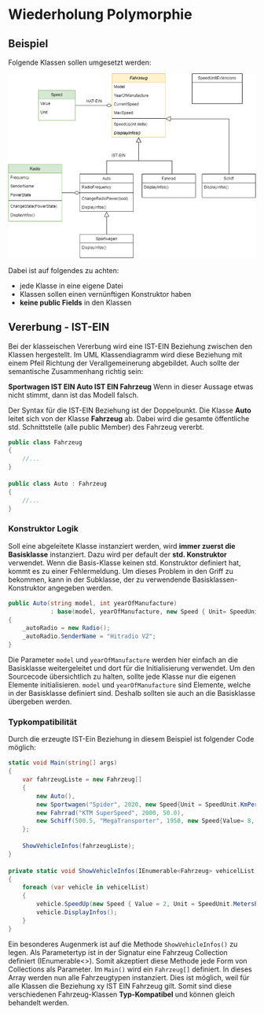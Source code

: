 # Wiederholung Polymorphie
## Beispiel
Folgende Klassen sollen umgesetzt werden:

![Overview](images/AngabeAutoRadio.drawio.png)

Dabei ist auf folgendes zu achten:
- jede Klasse in eine eigene Datei
- Klassen sollen einen vernünftigen Konstruktor haben
- **keine public Fields** in den Klassen

## Vererbung - IST-EIN

Bei der klasseischen Vererbung wird eine IST-EIN Beziehung zwischen den Klassen hergestellt. Im UML Klassendiagramm wird diese Beziehung mit einem Pfeil Richtung der Verallgemeinerung abgebildet. Auch sollte der semantische Zusammenhang richtig sein:

**Sportwagen IST EIN Auto IST EIN Fahrzeug**
Wenn in dieser Aussage etwas nicht stimmt, dann ist das Modell falsch.

Der Syntax für die IST-EIN Beziehung ist der Doppelpunkt. Die Klasse **Auto** leitet sich von der Klasse **Fahrzeug** ab. Dabei wird die gesamte öffentliche std. Schnittstelle (alle public Member) des Fahrzeug vererbt.

```csharp
public class Fahrzeug
{
    //...
}

public class Auto : Fahrzeug
{
    //...
}
```

### Konstruktor Logik

Soll eine abgeleitete Klasse instanziert werden, wird **immer zuerst die Basisklasse** instanziert. Dazu wird per default der **std. Konstruktor** verwendet. Wenn die Basis-Klasse keinen std. Konstruktor definiert hat, kommt es zu einer Fehlermeldung.
Um dieses Problem in den Griff zu bekommen, kann in der Subklasse, der zu verwendende Basisklassen-Konstruktor angegeben werden.

```csharp
public Auto(string model, int yearOfManufacture)
            : base(model, yearOfManufacture, new Speed { Unit= SpeedUnit.KmPerHour, Value=180})
{
    _autoRadio = new Radio();
    _autoRadio.SenderName = "Hitradio V2";
}
```

Die Parameter ```model``` und ```yearOfManufacture``` werden hier einfach an die Basisklasse weitergeleitet und dort für die Initialisierung verwendet. Um den Sourcecode übersichtlich zu halten, sollte jede Klasse nur die eigenen Elemente initialisieren. ```model``` und ```yearOfManufacture``` sind Elemente, welche in der Basisklasse definiert sind. Deshalb sollten sie auch an die Basisklasse übergeben werden.

### Typkompatibilität

Durch die erzeugte IST-Ein Beziehung in diesem Beispiel ist folgender Code möglich:

```csharp
static void Main(string[] args)
{
    var fahrzeugListe = new Fahrzeug[]
    {
        new Auto(),
        new Sportwagen("Spider", 2020, new Speed{Unit = SpeedUnit.KmPerHour, Value=250}, 8),
        new Fahrrad("KTM SuperSpeed", 2000, 50.0),
        new Schiff(500.5, "MegaTransporter", 1950, new Speed{Value= 8, Unit= SpeedUnit.MetersPerSecond}),              
    };

    ShowVehicleInfos(fahrzeugListe);
}

private static void ShowVehicleInfos(IEnumerable<Fahrzeug> vehicelList)
{
    foreach (var vehicle in vehicelList)
    {
        vehicle.SpeedUp(new Speed { Value = 2, Unit = SpeedUnit.MetersPerSecond });
        vehicle.DisplayInfos();
    }
}
```

Ein besonderes Augenmerk ist auf die Methode ```ShowVehicleInfos()``` zu legen. Als Parametertyp ist in der Signatur eine Fahrzeug Collection definiert (IEnumerable<>). Somit akzeptiert diese Methode jede Form von Collections als Parameter.
Im ```Main()``` wird ein ```Fahrzeug[]``` definiert. In dieses Array werden nun alle Fahrzeugtypen instanziert. Dies ist möglich, weil für alle Klassen die Beziehung xy IST EIN Fahrzeug gilt. Somit sind diese verschiedenen Fahrzeug-Klassen **Typ-Kompatibel** und können gleich behandelt werden.